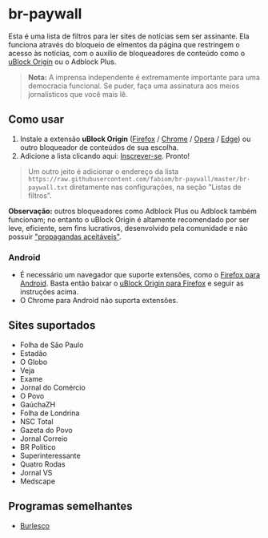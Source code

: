 # br-paywall

Esta é uma lista de filtros para ler sites de notícias sem ser assinante. Ela funciona através do bloqueio de elmentos da página que restringem o acesso às notícias, com o auxílio de bloqueadores de conteúdo como o [uBlock Origin](https://github.com/gorhill/uBlock) ou o Adblock Plus.

> __Nota:__ A imprensa independente é extremamente importante para uma democracia funcional. Se puder, faça uma assinatura aos meios jornalísticos que você mais lê.

## Como usar

1. Instale a extensão __uBlock Origin__ ([Firefox](https://addons.mozilla.org/pt-BR/firefox/addon/ublock-origin/) / [Chrome](https://chrome.google.com/webstore/detail/ublock-origin/cjpalhdlnbpafiamejdnhcphjbkeiagm?hl=pt-BR) / [Opera](https://addons.opera.com/pt-br/extensions/details/ublock/) / [Edge](https://www.microsoft.com/pt-br/p/ublock-origin/9nblggh444l4)) ou outro bloqueador de conteúdos de sua escolha.
2. Adicione a lista clicando aqui: [Inscrever-se](abp:subscribe?location=https%3A%2F%2Fraw.githubusercontent.com%2Ffabiom%2Fbr-paywall%2Fmaster%2Fbr-paywall.txt&amp;title=br-paywall). Pronto!

> Um outro jeito é adicionar o endereço da lista `https://raw.githubusercontent.com/fabiom/br-paywall/master/br-paywall.txt` diretamente nas configurações, na seção "Listas de filtros".

__Observação:__ outros bloqueadores como Adblock Plus ou Adblock também funcionam; no entanto o uBlock Origin é altamente recomendado por ser leve, eficiente, sem fins lucrativos, desenvolvido pela comunidade e não possuir ["propagandas aceitáveis"](https://www.theverge.com/2016/9/13/12890050/adblock-plus-now-sells-ads).


### Android
- É necessário um navegador que suporte extensões, como o [Firefox para Android](https://play.google.com/store/apps/details?id=org.mozilla.firefox&hl=pt_BR). Basta então baixar o [uBlock Origin para Firefox](https://addons.mozilla.org/pt-BR/firefox/addon/ublock-origin/) e seguir as instruções acima.
- O Chrome para Android não suporta extensões.


## Sites suportados

- Folha de São Paulo
- Estadão
- O Globo
- Veja
- Exame
- Jornal do Comércio
- O Povo
- GaúchaZH
- Folha de Londrina
- NSC Total
- Gazeta do Povo
- Jornal Correio
- BR Político
- Superinteressante
- Quatro Rodas
- Jornal VS
- Medscape

## Programas semelhantes

- [Burlesco](https://burles.co/)
